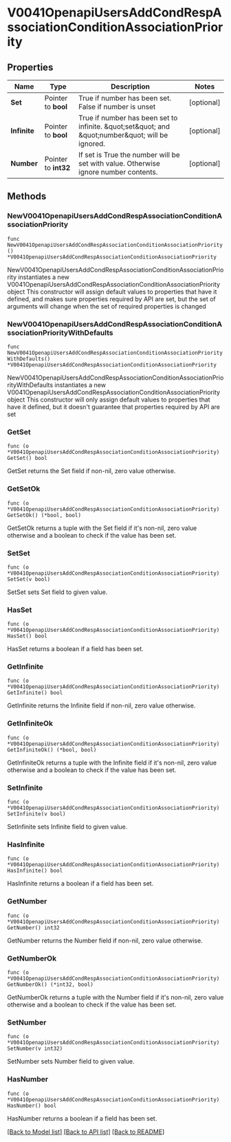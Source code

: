# V0041OpenapiUsersAddCondRespAssociationConditionAssociationPriority

## Properties

Name | Type | Description | Notes
------------ | ------------- | ------------- | -------------
**Set** | Pointer to **bool** | True if number has been set. False if number is unset | [optional] 
**Infinite** | Pointer to **bool** | True if number has been set to infinite. \&quot;set\&quot; and \&quot;number\&quot; will be ignored. | [optional] 
**Number** | Pointer to **int32** | If set is True the number will be set with value. Otherwise ignore number contents. | [optional] 

## Methods

### NewV0041OpenapiUsersAddCondRespAssociationConditionAssociationPriority

`func NewV0041OpenapiUsersAddCondRespAssociationConditionAssociationPriority() *V0041OpenapiUsersAddCondRespAssociationConditionAssociationPriority`

NewV0041OpenapiUsersAddCondRespAssociationConditionAssociationPriority instantiates a new V0041OpenapiUsersAddCondRespAssociationConditionAssociationPriority object
This constructor will assign default values to properties that have it defined,
and makes sure properties required by API are set, but the set of arguments
will change when the set of required properties is changed

### NewV0041OpenapiUsersAddCondRespAssociationConditionAssociationPriorityWithDefaults

`func NewV0041OpenapiUsersAddCondRespAssociationConditionAssociationPriorityWithDefaults() *V0041OpenapiUsersAddCondRespAssociationConditionAssociationPriority`

NewV0041OpenapiUsersAddCondRespAssociationConditionAssociationPriorityWithDefaults instantiates a new V0041OpenapiUsersAddCondRespAssociationConditionAssociationPriority object
This constructor will only assign default values to properties that have it defined,
but it doesn't guarantee that properties required by API are set

### GetSet

`func (o *V0041OpenapiUsersAddCondRespAssociationConditionAssociationPriority) GetSet() bool`

GetSet returns the Set field if non-nil, zero value otherwise.

### GetSetOk

`func (o *V0041OpenapiUsersAddCondRespAssociationConditionAssociationPriority) GetSetOk() (*bool, bool)`

GetSetOk returns a tuple with the Set field if it's non-nil, zero value otherwise
and a boolean to check if the value has been set.

### SetSet

`func (o *V0041OpenapiUsersAddCondRespAssociationConditionAssociationPriority) SetSet(v bool)`

SetSet sets Set field to given value.

### HasSet

`func (o *V0041OpenapiUsersAddCondRespAssociationConditionAssociationPriority) HasSet() bool`

HasSet returns a boolean if a field has been set.

### GetInfinite

`func (o *V0041OpenapiUsersAddCondRespAssociationConditionAssociationPriority) GetInfinite() bool`

GetInfinite returns the Infinite field if non-nil, zero value otherwise.

### GetInfiniteOk

`func (o *V0041OpenapiUsersAddCondRespAssociationConditionAssociationPriority) GetInfiniteOk() (*bool, bool)`

GetInfiniteOk returns a tuple with the Infinite field if it's non-nil, zero value otherwise
and a boolean to check if the value has been set.

### SetInfinite

`func (o *V0041OpenapiUsersAddCondRespAssociationConditionAssociationPriority) SetInfinite(v bool)`

SetInfinite sets Infinite field to given value.

### HasInfinite

`func (o *V0041OpenapiUsersAddCondRespAssociationConditionAssociationPriority) HasInfinite() bool`

HasInfinite returns a boolean if a field has been set.

### GetNumber

`func (o *V0041OpenapiUsersAddCondRespAssociationConditionAssociationPriority) GetNumber() int32`

GetNumber returns the Number field if non-nil, zero value otherwise.

### GetNumberOk

`func (o *V0041OpenapiUsersAddCondRespAssociationConditionAssociationPriority) GetNumberOk() (*int32, bool)`

GetNumberOk returns a tuple with the Number field if it's non-nil, zero value otherwise
and a boolean to check if the value has been set.

### SetNumber

`func (o *V0041OpenapiUsersAddCondRespAssociationConditionAssociationPriority) SetNumber(v int32)`

SetNumber sets Number field to given value.

### HasNumber

`func (o *V0041OpenapiUsersAddCondRespAssociationConditionAssociationPriority) HasNumber() bool`

HasNumber returns a boolean if a field has been set.


[[Back to Model list]](../README.md#documentation-for-models) [[Back to API list]](../README.md#documentation-for-api-endpoints) [[Back to README]](../README.md)


